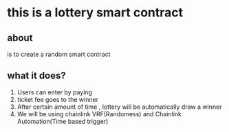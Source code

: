 # this is a lottery smart contract

## about 

is to create a random smart contract

## what it does?

1. Users can enter by paying 
2. ticket fee goes to the winner
3. After certain amount of time ,     lottery will be automatically draw a winner
4. We will be using chainlink VRF(Randomess) and Chainlink Automation(Time based trigger)